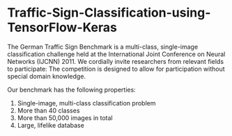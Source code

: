 # Traffic-Sign-Classification-using-TensorFlow-Keras
The German Traffic Sign Benchmark is a multi-class, single-image classification challenge held at the International Joint Conference on Neural Networks (IJCNN) 2011. We cordially invite researchers from relevant fields to participate: The competition is designed to allow for participation without special domain knowledge. 

Our benchmark has the following properties:  
1. Single-image, multi-class classification problem 
2. More than 40 classes 
3. More than 50,000 images in total 
4. Large, lifelike database
